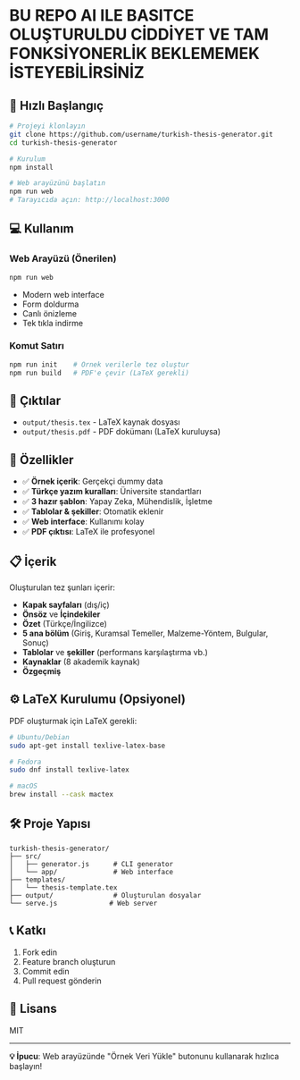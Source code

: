 # BU REPO AI ILE BASITCE OLUŞTURULDU CİDDİYET VE TAM FONKSİYONERLİK BEKLEMEMEK İSTEYEBİLİRSİNİZ

## 🚀 Hızlı Başlangıç

```bash
# Projeyi klonlayın
git clone https://github.com/username/turkish-thesis-generator.git
cd turkish-thesis-generator

# Kurulum
npm install

# Web arayüzünü başlatın
npm run web
# Tarayıcıda açın: http://localhost:3000
```

## 💻 Kullanım

### Web Arayüzü (Önerilen)
```bash
npm run web
```
- Modern web interface
- Form doldurma
- Canlı önizleme
- Tek tıkla indirme

### Komut Satırı
```bash
npm run init    # Örnek verilerle tez oluştur
npm run build   # PDF'e çevir (LaTeX gerekli)
```

## 📁 Çıktılar

- `output/thesis.tex` - LaTeX kaynak dosyası
- `output/thesis.pdf` - PDF dokümanı (LaTeX kuruluysa)

## 🎯 Özellikler

- ✅ **Örnek içerik**: Gerçekçi dummy data
- ✅ **Türkçe yazım kuralları**: Üniversite standartları
- ✅ **3 hazır şablon**: Yapay Zeka, Mühendislik, İşletme
- ✅ **Tablolar & şekiller**: Otomatik eklenir
- ✅ **Web interface**: Kullanımı kolay
- ✅ **PDF çıktısı**: LaTeX ile profesyonel

## 📋 İçerik

Oluşturulan tez şunları içerir:

- **Kapak sayfaları** (dış/iç)
- **Önsöz** ve **İçindekiler**
- **Özet** (Türkçe/İngilizce)
- **5 ana bölüm** (Giriş, Kuramsal Temeller, Malzeme-Yöntem, Bulgular, Sonuç)
- **Tablolar** ve **şekiller** (performans karşılaştırma vb.)
- **Kaynaklar** (8 akademik kaynak)
- **Özgeçmiş**

## ⚙️ LaTeX Kurulumu (Opsiyonel)

PDF oluşturmak için LaTeX gerekli:

```bash
# Ubuntu/Debian
sudo apt-get install texlive-latex-base

# Fedora
sudo dnf install texlive-latex

# macOS
brew install --cask mactex
```

## 🛠️ Proje Yapısı

```
turkish-thesis-generator/
├── src/
│   ├── generator.js      # CLI generator
│   └── app/              # Web interface
├── templates/
│   └── thesis-template.tex
├── output/               # Oluşturulan dosyalar
└── serve.js             # Web server
```

## 📞 Katkı

1. Fork edin
2. Feature branch oluşturun
3. Commit edin
4. Pull request gönderin

## 📄 Lisans

MIT

---

**💡 İpucu**: Web arayüzünde "Örnek Veri Yükle" butonunu kullanarak hızlıca başlayın!
